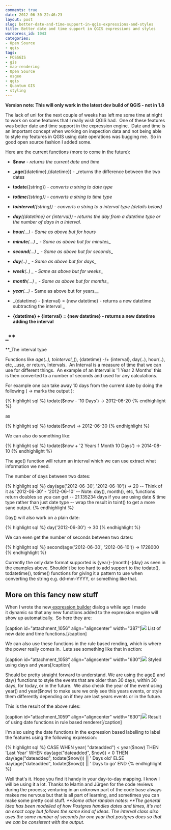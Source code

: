 ```yaml
---
comments: true
date: 2012-06-30 22:46:23
layout: post
slug: better-date-and-time-support-in-qgis-expressions-and-styles
title: Better date and time support in QGIS expressions and styles
wordpress_id: 1043
categories:
- Open Source
- qgis
tags:
- FOSSGIS
- gis
- map-rendering
- Open Source
- osgeo
- qgis
- Quantum GIS
- styling
---
```


**Version note: This will only work in the latest dev build of QGIS - not in 1.8**

The lack of uni for the next couple of weeks has left me some time at night to work on some features that I really wish QGIS had.  One of these features was better date and time support in the expression engine.  Date and time is an important concept when working on inspection data and not being able to style my features in QGIS using date operations was bugging me.  So in good open source fashion I added some.

Here are the current functions (more to come in the future):



	
  * **$now** - _returns the current date and time_

	
  * _**age**({datetime},{datetime}) - _returns the difference between the two dates

	
  * **todate**({string}) - _converts a string to date type_

	
  * _**totime**({string}) - converts a string to time type_

	
  * _**tointerval**({string}) - converts a string to a interval type (details below)_

	
  * _**day**({datetime} or {interval}) - returns the day from a datetime type or the number of days in a interval._

	
  * _**hour**(...) - Same as above but for hours_

	
  * _**minute**(...) _ - Same as above but for minutes__

	
  * _**second**(...) _ - Same as above but for seconds__

	
  * _**day**(..) _ - Same as above but for days__

	
  * _**week**(..) _ - Same as above but for weeks__

	
  * _**month**(...) _ - Same as above but for months__

	
  * _**year**(...)_ - Same as above but for years__

	
  * _{datetime} - {interval} = {new datetime} - returns a new datetime subtracting the interval _

	
  * __{datetime} + {interval} = {new datetime} - returns a new datetime adding the interval__




## _**
**_The interval type


Functions like _age(..),_ _tointerval__(), {datetime} -/+ {interval}, day(..), hour(..), etc, _use, or return, Intervals.  An Interval is a measure of time that we can use for different things.  An example of an Interval is '1 Year 2 Months' this is then converted to a number of seconds and used for any calculations.

For example one can take away 10 days from the current date by doing the following ( -> marks the output ):

{% highlight sql %}
todate($now - '10 Days')
-> 2012-06-20
{% endhighlight %}

as

{% highlight sql %}
todate($now)
-> 2012-06-30
{% endhighlight %}

We can also do something like:

{% highlight sql %}
todate($now + '2 Years 1 Month 10 Days')
-> 2014-08-10
{% endhighlight %}

The age() function will return an interval which we can use extract what information we need.

The number of days between two dates:

{% highlight sql %}
day(age('2012-06-30', '2012-06-10'))
-> 20
-- Think of it as '2012-06-30' - '2012-06-10'
-- Note: day(), month(), etc, functions return doubles so you can get
-- 21.135234 days if you are using date & time type rather than just date type
-- wrap the result in toint() to get a more sane output.
{% endhighlight %}

Day() will also work on a plain date:

{% highlight sql %}
day('2012-06-30')
-> 30
{% endhighlight %}

We can even get the number of seconds between two dates:

{% highlight sql %}
second(age('2012-06-30', '2012-06-10'))
-> 1728000
{% endhighlight %}

Currently the only date format supported is {year}-{month}-{day} as seen in the examples above. Shouldn't be too hard to add support to the todate(), todatetime(), totime() functions for giving it a pattern to use when converting the string e.g. dd-mm-YYYY, or something like that.


## More on this fancy new stuff


When I wrote the new[ expression builder](2011/10/27/expression-based-labeling/) dialog a while ago I made it dynamic so that any new functions added to the expression engine will show up automatically.  So here they are:

[caption id="attachment_1056" align="aligncenter" width="387"][![](http://woostuff.files.wordpress.com/2012/06/functions.png)](http://woostuff.files.wordpress.com/2012/06/functions.png) List of new date and time functions.[/caption]

We can also use these functions in the rule based rending, which is where the power really comes in.  Lets see something like that in action:

[caption id="attachment_1058" align="aligncenter" width="630"][![](http://woostuff.files.wordpress.com/2012/06/dates-style1.png)](http://woostuff.files.wordpress.com/2012/06/dates-style1.png) Styled using days and years[/caption]

Should be pretty straight forward to understand. We are using the age() and day() functions to style the events that are older than 30 days, within 30 days, for today, or in the future.  We also check the year of the event using year() and year($now) to make sure we only see this years events, or style them differently depending on if they are last years events or in the future.

This is the result of the above rules:

[caption id="attachment_1059" align="aligncenter" width="630"][![](http://woostuff.files.wordpress.com/2012/06/style-result.png)](http://woostuff.files.wordpress.com/2012/06/style-result.png) Result of using date functions in rule based renderer[/caption]

I'm also using the date functions in the expression based labelling to label the features using the following expression:

{% highlight sql %}
CASE
WHEN year( "dateadded") < year($now) THEN
	'Last Year'
WHEN day(age("dateadded", $now)) < 0 THEN
	day(age("dateadded", todate($now))) || ' Days old'
ELSE
	day(age("dateadded", todate($now))) || ' Days to go'
END
{% endhighlight %}

Well that's it. Hope you find it handy in your day-to-day mapping. I know I will be using it a lot.
Thanks to Martin and Jürgen for the code reviews during the process; venturing in an unknown part of the code base always makes me nervous but that is all part of learning, and sometimes you can make some pretty cool stuff.
_**Some other random notes: **The general idea has been modelled of how Postgres handles dates and times, it's not an exact copy but follows the same kind of ideas. The interval class also uses the same number of seconds for one year that postgres does so that we can be consistent with the output._

